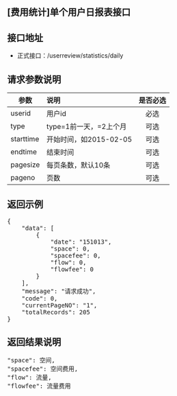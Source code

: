 [费用统计]单个用户日报表接口
----------

接口地址
----------
  * 正式接口：/userreview/statistics/daily

请求参数说明
----------
|  参数         |说明          |是否必选|
| ------------- |:-------------|:-----:|
| userid         | 用户id |必选|
| type      | type=1前一天，=2上个月 |可选    |
| starttime      | 开始时间，如2015-02-05           |可选    |
| endtime      | 结束时间 |可选    |
| pagesize      | 每页条数，默认10条 |可选    |
| pageno      | 页数 |可选    |

返回示例
----------
<pre>
{
    "data": [
        {
            "date": "151013",
            "space": 0,
            "spacefee": 0,
            "flow": 0,
            "flowfee": 0
        }
    ],
    "message": "请求成功",
    "code": 0,
    "currentPageNO": "1",
    "totalRecords": 205
}
</pre>

返回结果说明
----------
<pre>
"space": 空间,
"spacefee": 空间费用,
"flow": 流量,
"flowfee": 流量费用
</pre>